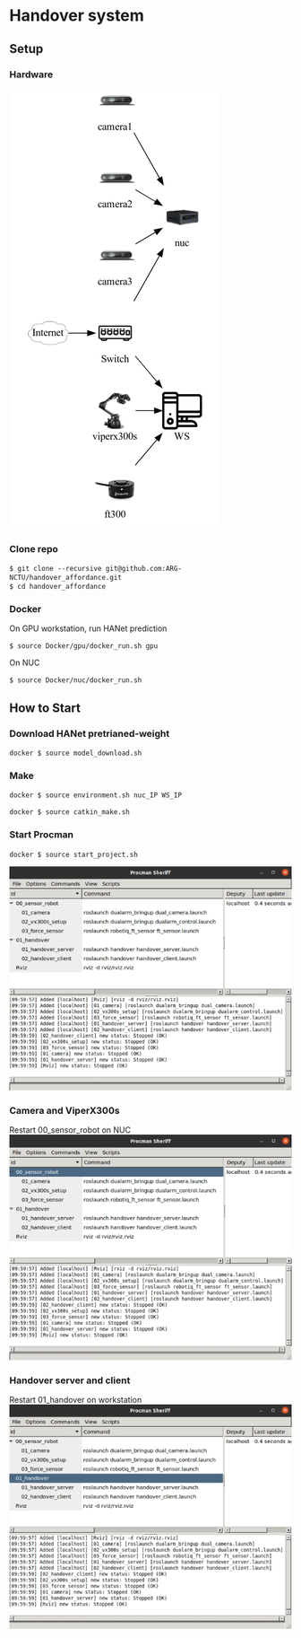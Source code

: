# Handover system

## Setup
### Hardware
![Teaser](material/system-diagram.png)

### Clone repo
```
$ git clone --recursive git@github.com:ARG-NCTU/handover_affordance.git
$ cd handover_affordance
```

### Docker
On GPU workstation, run HANet prediction
```
$ source Docker/gpu/docker_run.sh gpu
```
On NUC
```
$ source Docker/nuc/docker_run.sh
```

## How to Start

### Download HANet pretrianed-weight
```
docker $ source model_download.sh
```
### Make
```
docker $ source environment.sh nuc_IP WS_IP
```
```
docker $ source catkin_make.sh
```

### Start Procman
```
docker $ source start_project.sh
```
![Teaser](material/procman.png)
### Camera and ViperX300s
Restart 00_sensor_robot on NUC
![Teaser](material/procman_00.png)
### Handover server and client
Restart 01_handover on workstation
![Teaser](material/procman_01.png)